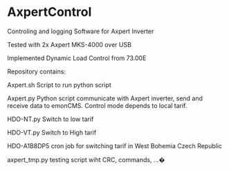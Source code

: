 # AxpertControl
Controling and logging Software for Axpert Inverter

Tested with 2x Axpert MKS-4000 over USB

Implemented Dynamic Load Control from 73.00E

Repository contains:

Axpert.sh
Script to run python script

Axpert.py
Python script communicate with Axpert inverter, send and receive data to emonCMS. Control mode depends to local tarif.

HDO-NT.py
Switch to low tarif

HDO-VT.py
Switch to High tarif

HDO-A1B8DP5
cron job for switching tarif in West Bohemia Czech Republic

axpert_tmp.py
testing script wiht CRC, commands, ...�
